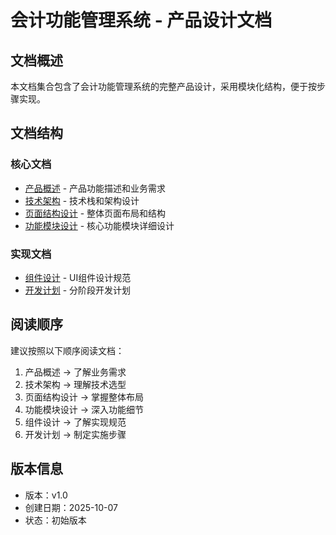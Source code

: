 # 会计功能管理系统 - 产品设计文档

## 文档概述

本文档集合包含了会计功能管理系统的完整产品设计，采用模块化结构，便于按步骤实现。

## 文档结构

### 核心文档
- [产品概述](./01-product-overview.md) - 产品功能描述和业务需求
- [技术架构](./02-technical-architecture.md) - 技术栈和架构设计
- [页面结构设计](./03-page-structure.md) - 整体页面布局和结构
- [功能模块设计](./04-functional-modules.md) - 核心功能模块详细设计

### 实现文档
- [组件设计](./05-component-design.md) - UI组件设计规范
- [开发计划](./06-development-plan.md) - 分阶段开发计划

## 阅读顺序

建议按照以下顺序阅读文档：
1. 产品概述 → 了解业务需求
2. 技术架构 → 理解技术选型
3. 页面结构设计 → 掌握整体布局
4. 功能模块设计 → 深入功能细节
5. 组件设计 → 了解实现规范
6. 开发计划 → 制定实施步骤

## 版本信息

- 版本：v1.0
- 创建日期：2025-10-07
- 状态：初始版本
